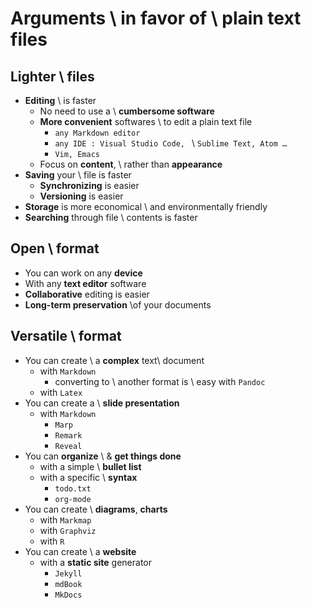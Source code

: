 # Arguments \\ in favor of \\ plain text files

## Lighter \\ files
- **Editing** \\ is faster
  - No need to use a \\ **cumbersome software**
  - **More convenient** softwares \\ to edit a plain text file
    - `any Markdown editor`
    - `any IDE : Visual Studio Code, ` \\ `Sublime Text, Atom …`
    - `Vim, Emacs`
  - Focus on **content**, \\ rather than **appearance**
- **Saving** your \\ file is faster
  - **Synchronizing** is easier
  - **Versioning** is easier
- **Storage** is more economical \\ and environmentally friendly
- **Searching** through file \\ contents is faster

## Open \\ format

- You can work on any **device**
- With any **text editor** software 
- **Collaborative** editing is easier
- **Long-term preservation** \\of your documents

## Versatile \\ format

- You can create \\ a **complex** text\\  document
  - with `Markdown`
    - converting to \\ another format is \\ easy with `Pandoc`
  - with `Latex`
- You can create a \\ **slide presentation**
  - with `Markdown`
    - `Marp`
    - `Remark`
    - `Reveal`
- You can **organize** \\ & **get things done**
  - with a simple \\ **bullet list**
  - with a specific \\ **syntax**
    - `todo.txt`
    - `org-mode`
- You can create \\ **diagrams**, **charts**
  - with `Markmap`
  - with `Graphviz`
  - with `R`
- You can create \\ a **website**
  - with a **static site** generator
    - `Jekyll`
    - `mdBook`
    - `MkDocs`